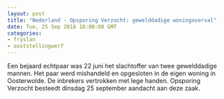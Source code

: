 ```yaml
---
layout: post
title: "Nederland - Opsporing Verzocht: gewelddadige woningoverval"
date: Tue, 25 Sep 2018 18:00:00 GMT
categories: 
- fryslan 
- ooststellingwerf 
---
```


Een bejaard echtpaar was 22 juni het slachtoffer van twee gewelddadige mannen. Het paar werd mishandeld en opgesloten in de eigen woning in Oosterwolde. De inbrekers vertrokken met lege handen. Opsporing Verzocht besteedt dinsdag 25 september aandacht aan deze zaak.

